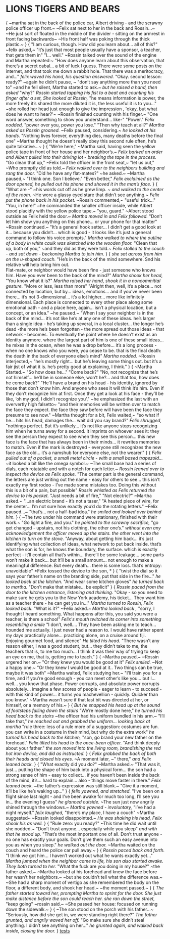 # LIONS TIGERS AND BEARS
{
~martha sat in the back of the police car, Albert driving - and the scrawny police officer up front.~
~Felix sat next to her in the back and Rossin...~
~He just sort of floated in the middle of the divider - sitting on the armrest in front facing backwards~
~His front half was poking through the thick plastic.~
}
{
"I am curious, though.
How did you learn about...
all of this?"
~felix asked,~
"it’s just that most people usually have a sponsor, a teacher, that gets them in"
"I...
 well."
~Rossin talked over the sound of the engine and Martha repeated:~
"How does anyone learn about this observation, that there’s a secret cabal...
a bit of luck I guess.
There were some posts on the internet, and that took me down a rabbit hole.
That there was a meritocracy, and..."
*felix waved his hand, his question answered.*
"Okay.
second lesson: ready?"
~again he didn’t pause, ~
"don’t say anything more than you need to"
~and he fell silent, Martha started to ask.~
*but he raised a hand, then asked*
"why?"
*Rossin started tapping his fist to a beat and counting his finger after a set, She looked at Rossin,*
"he means information is power, the more freely it’s shared the more diluted it is, the less useful it is to you..."
~she rolled her head just enough to give the impression , 'okay, but what does he want to hear?'~
~Rossin finished counting with his finger.~
"One word answer, something to show you understand...
 like-"
"Power."
*Felix nodded,*
"power over you, power you lose."
"Then why teach at all?"
*Martha asked as Rossin groaned.*
~Felix paused, considering.~
*he looked at his hands.*
"Nothing lives forever, everything dies, many deaths before the final one"
~Martha thought he doesn’t really obey this second rule often, he’s quite talkative...~
}
{
"We’re here,"
~Martha said, having seen the yellow police tape in front of her house and her neighbor’s.~
*Felix barked an order and Albert pulled into their driving lot - breaking the tape in the process.*
"Go clean that up,"
~Felix told the officer in the front seat,~
"let us out,"
~Who promptly did as told.~
*Felix walked over to the neighbors building and rang the door.*
"Did he have any flat-mates?"
~he asked.~
~Martha paused,~
"I think one.
Son I believe."
"Even better,"
*Felix exclaimed as the door opened, he pulled out his phone and shoved it in the man’s face.*
}
{
"What are -"
~his words cut off as he grew limp. ~
*and walked to the center of the room.*
~He wore a glassy eyed stare that didn’t see anything.~
*Felix put the phone back in his pocket.*
~Rossin commented,~
"useful trick..."
"You, in here!"
~he commanded the smaller officer inside, while Albert stood placidly with the yellow police tape.~
"you, guard."
~Albert stood outside as Felix held the door.~
*Martha moved in and Felix followed.*
"Don’t let him show you anything on this phone...
 or your phone for that matter"
~Rossin continued.~
"It’s a general hook setter...
I didn’t get a good look at it...
because you didn’t...
which is good - it looks like it’s just a general command to follow his voice prompts."
*Martha walked to where the outline of a body in white caulk was sketched into the wooden floor.*
"Clean that up, both of you,"
~and they did as they were told.~
*Felix stolled to the couch - and sat down - beckoning Martha to join him.*
}
{
*she sat across from him on the u-shaped couch.*
"He’s in the back of the mind somewhere. 
Snd his relative will help bring him out.  
Flat-mate, or neighbor would have been fine - just someone who knows him. 
Have you ever been to the back of the mind?"
*Martha shook her head,*
"You know what it is?"
*Martha raised her hand, shook it in a noncommittal gesture.*
"More or less, less than more"
"Alright then, well, it’s a place...
not connected by location, but by...
ideas, emotions...
and if you’ve never been there...
it’s not 3-dimensional...
it’s a lot higher...
more like infinitely dimensional.
Each place is connected to every other place along some emotional path - and a place here, again...
isn’t a physical location, but a concept, or an idea."
~he paused.~
"When I say your neighbor is in the back of the mind...
it’s not like he’s at any one of these ideas. 
he’s larger than a single idea - he’s taking up several, in a local cluster...
the longer he’s dead -the more he’s been forgotten - the more spread out those ideas - that network - becomes.
To eventually the point where he doesn’t exist as an identity anymore. 
where the largest part of him is one of these small ideas...
he mixes in the ocean, when he was a drop before...
it’s a long process - when no one knows who you were, you cease to be.
that is the final death: the death in the back of everyone else’s mind"
*Martha nodded.*
~Rossin interjected,~
"he’s mostly right...
but he’s leaving some things out. 
but it’s a fair jist of what it is. 
he’s pretty good at explaining, I think."
}
{
~Martha Started.~
"So how does he..."
"Come back?"
"No, not recognize that he’s not himself...
he’ll be in someone else, won’t he?...
and that too, how does he come back?"
"He’ll have a brand on his head - his identity, ignored by those that don’t know him.
And anyone who sees it will think it’s him.
Even if they don’t recognize him at first. 
Once they get a look at his face - they’ll be like, ‘oh my god, I didn’t recognize you’,"
~he emphasized the last with an oververtly high falsetto~
"and their memories will be written over to match the face they expect. 
the face they saw before will have been the face they presume to see now."
~Martha thought for a bit, Felix waited,~
"so what if he...
hits his head, damages the...
wait did you say brand?"
*Felix shrugged,*
"nothings perfect.
But it’s unlikely...
it’s not like anyone stops recognizing him when he turns away for a second.
It imprints on whoever sees it: they see the person they expect to see when they see this person...
this new face is the face that has always been in their minds...
it rewrites memories to match.
Even if the mark is destroyed - everyone still recognizes the new face as the old...
it’s a namshub for everyone else, not the wearer."
}
{
*Felix pulled out of a pocket, a small metal circle - with a small based trapezoid...*
~it looked a bit like the omega symbol.~
~The small base had a series of dials, each rotatable and with a notch for each letter.~
*Rossin leaned over to inspect the device as Felix spoke.*
"The center part is the general command, the letters are just writing out the name - easy for others to see...
 this isn’t exactly my first rodeo - I’ve made some mistakes too. 
 Doing this without this is a bit of a pain, but possible"
*Rossin whistled as Felix returned the device to his pocket.*
"Just needs a bit of fire,"
"Not electric?"
~Martha asked.~
"...an electric brand - it’s not a taser,"
"A heated piece of wire, for the center...
 I’m not sure how exactly you’d do the rotating letters."
~Felix paused...~
"that’s...
not a half-bad idea."
*he smiled and looked over behind him.*
}
{
~The two under his command were stationary, finished with their work.~
"Go light a fire, and you."
*he pointed to the scrawny sacrifice,*
"go get changed - upstairs, not his clothing, the other one’s."
*without even any acknowledgement the officer moved up the stairs.*
*the other went into the kitchen to turn on the stove.*
"Anyway, about getting him back... 
it’s just identifying what collection of ideas, what network to put back inside. 
that’s what the son is for, he knows the boundary, the surface. 
which is exactly perfect - it’ll contain all that’s within...
there’ll be some leakage...
some parts won’t make it back...
but it’ll be a small amount...
not enough to make a meaningful difference.
But every death...
there is some loss. 
that’s entropy: unavoidable"
*Felix tossed the device to the son, *
}
{
"twist the dial so it says your father’s name on the branding side, put that side in the fire..."
*he looked back at the kitchen.*
"And wear some kitchen gloves"
*he turned back to martha.*
"Don’t make that mistake...
be explicit"
}
{
*Rossin paced from the door to the kitchen entrance, listening and thinking.*
"Okay - so you need to make sure he gets you to the New York academy, his ticket...
They want him as a teacher there - he can get you in..."
*Martha turned to Rossin, Felix looked back.*
"What is it?"
~Felix asked.~
*Martha looked back  ,*
"sorry, I thought I heard something.
What happens after this, you said you were a teacher, is there a school"
*Felix's mouth twitched its corner into something resembling a smile*
"I don’t, well....
They have been asking me to teach...
hounded me actually.
I just never had a reason to. 
I would have rather spent my days practically alone...
practicing alone, on a cruise around fiji. 
Enjoying gourmet food, and silence"
*He tilted his head.*
"There wasn’t any reason either, I was a good student, but...
they didn’t take to me, the teachers that is, to me too much...
I think it was their way of trying to keep an eye on me, that is, getting me to teach."
}
{
~Martha paused.~
~Rossin urgered her on.~
"Or they knew you would be good at it"
*Felix smiled.*
~Not a happy one.~
"Or they knew I would be good at it..
Two things can be true, maybe it was both"
~Martha waited, Felix studying her.~
"I’ll train you for a time, and if you’re good enough - you can meet other’s like you...
but I...
well...
you know that phase.
Power corrupts, and absolute power corrupts absolutely...
imagine a few scores of people - eager to learn - to succeed - with this kind of power...
it turns you machevellion - quickly.
Quicker than you know."
~Martha wasn’t sure if that last bit was directed at her, or himself, or a memory of his.~
}
{
*But he snapped his head up at the sound of footsteps falling down the stairs*
"We’re mostly done here,"
*he turned his head back to the stairs*
~the officer had his uniform bundled in his arm.~
"I’ll take that,"
*he reached out and grabbed the uniform...*
*looking back at martha*
"rule three: less of a rule more of a suggestion: costumes are fun. 
you can write in a costume in their mind, but why do the extra work"
*he turned his head back to the kitchen,*
"son, go brand your new father on the forehead."
*Felix tilted his head to the once-been officer.*
"And think deeply about your father."
*the son moved into the living room, brandishing the red hot iron device, and did as instructed.*
}
{
*Felix grabbed the back of both their heads and closed his eyes.*
~A moment later, ~"
there,"
*and Felix leaned back.*
}
{
"What exactly did you do?"
~Martha asked.~
"That was it, just...
putting the shape of him back into a physical form...
the son had a strong sense of him - easy to collect...
if you haven’t been inside the back of the mind, it’s...
hard to explain...
also - things move faster in there."
*Felix leaned back.*
~the father’s expression was still blank.~
"Give it a moment, it’ll be like he’s waking up..."
}
{
*felix yawned, and stretched.*
"I’ve been on a flight since last night - and I’ve been awake for much too long, I’ll see you in...
the evening I guess"
*he glanced outside.*
~The sun just now angrily shined through the windows.~
*Martha yawned - involuntary,*
"I’ve had a night myself."
*felix laughed,*
"there’s my place, I have a couch"
~Martha suggested~
~Rossin looked disappointed.~
*He was shaking his head, Felix shook his as well.*
}
{
"Rule zero: you ready?"
~This time he did wait until she nodded.~
"Don’t trust anyone...
especially while you sleep"
*and with that he stood up.*
"That’s the most important one of all.
Don’t trust anyone - no one has exactly your goals. 
Don’t give them such an easy avenue into you as when you sleep."
*he walked out the door.*
~Martha waited on the couch and heard the police car pull away.~
}
{
*Rossin paced back and forth.*
"I think we got him...
I haven’t worked out what he wants exactly yet..."
*Martha jumped when the neighbor came to life, his son also started awake.*
*They both turned to her.*
"What the fuck are you doing in my house?"
~the father asked.~
~Martha looked at his forehead and knew the face before her wasn’t her neighbors.~
~but she couldn’t tell what the difference was.~
~She had a sharp moment of vertigo as she remembered the body on the floor, a different body, and shook her head.~
~the moment passed.~
}
{
*The father started toward her, prompting Martha to sprint for the door.*
*She just make distance before the son could reach her.*
*she ran down the street,*
"keep going"
~rossin said.~
~She passed her house: focused on running down the sidewalk.~
}
{
~The son stood on the porch with his father...~
"Seriously, how did she get in, we were standing right there?"
*The father grunted, and angrily waved her off.*
"Go make sure she didn’t steal anything.
I didn’t see anything on her..."
*he grunted again, and walked back inside, closing the door.*
}
[tests](tests.md)
